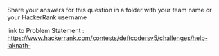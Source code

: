 Share your answers for this question in a folder with your team name or your HackerRank username 

link to Problem Statement : https://www.hackerrank.com/contests/deftcodersv5/challenges/help-laknath-
